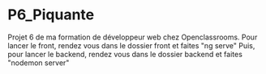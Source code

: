# P6_Piquante

Projet 6 de ma formation de développeur web chez Openclassrooms. Pour lancer le front, rendez vous dans le dossier front et faites "ng serve" Puis, pour lancer le backend, rendez vous dans le dossier backend et faites "nodemon server"
